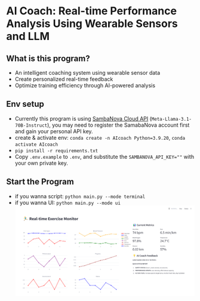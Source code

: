 # AI Coach: Real-time Performance Analysis Using Wearable Sensors and LLM

## What is this program?
- An intelligent coaching system using wearable sensor data
- Create personalized real-time feedback
- Optimize training efficiency through AI-powered analysis

## Env setup
- Currently this program is using [SambaNova Cloud API] (`Meta-Llama-3.1-70B-Instruct`), you may need to register the SamabaNova account first and gain your personal API key.
- create & activate env: `conda create -n AIcoach Python=3.9.20`, `conda activate AIcoach`
- `pip install -r requirements.txt`
- Copy `.env.example` to `.env`, and substitute the `SAMBANOVA_API_KEY=""` with your own private key.

## Start the Program
- if you wanna script: `python main.py --mode terminal`
- if you wanna UI: `python main.py --mode ui`
    ![图片描述](./img/image.png)

[SambaNova Cloud API]:https://cloud.sambanova.ai/apis